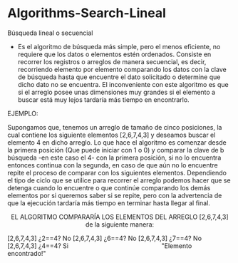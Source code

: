# Algorithms-Search-Lineal
Búsqueda lineal o secuencial 

- Es el algoritmo de búsqueda más simple, pero el menos eficiente, no requiere que los datos o elementos estén ordenados.
Consiste en recorrer los registros o arreglos de manera secuencial, es decir, recorriendo elemento por elemento comparando 
los datos con la clave de búsqueda hasta que encuentre el dato solicitado o determine que dicho dato no se encuentra. 
El inconveniente con este algoritmo es que si el arreglo posee unas dimensiones muy grandes si el elemento a buscar está muy 
lejos tardaría más tiempo en encontrarlo.

EJEMPLO:

Supongamos que, tenemos un arreglo de tamaño de cinco posiciones, la cual contiene los siguiente elementos [2,6,7,4,3] y deseamos buscar 
el elemento 4 en dicho arreglo. Lo que hace el algoritmo es comenzar desde la primera posición (Que puede iniciar con 1 o 0) 
y comparar la clave de b búsqueda -en este caso el 4- con la primera posición, si no lo encuentra entonces continua con la segunda, en caso de 
que aún no lo encuentre repite el proceso de comparar con los siguientes elementos. Dependiendo el tipo de ciclo que se utilice para recorrer el 
arreglo podemos hacer que se detenga cuando lo encuentre o que continúe comparando los demás elementos por si queremos saber si se repite, pero 
con la advertencia de que la ejecución tardaría más tiempo en terminar hasta llegar al final.

<p align="center"> EL ALGORITMO COMPARARÍA LOS ELEMENTOS DEL ARREGLO [2,6,7,4,3] de la siguiente manera: </p> 
[2,6,7,4,3]
¿2==4?
No
[2,6,7,4,3]
¿6==4?
No
[2,6,7,4,3]
¿7==4?
No
[2,6,7,4,3]
¿4==4?
Si⠀⠀⠀⠀⠀⠀⠀⠀⠀⠀⠀⠀⠀⠀⠀⠀⠀⠀⠀⠀
"Elemento encontrado!"
